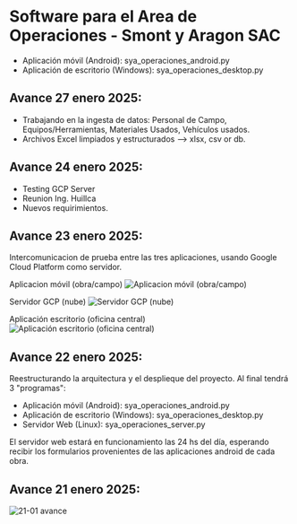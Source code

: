# Software para el Area de Operaciones - Smont y Aragon SAC

- Aplicación móvil (Android):           sya_operaciones_android.py
- Aplicación de escritorio (Windows):   sya_operaciones_desktop.py

## Avance 27 enero 2025:
- Trabajando en la ingesta de datos: Personal de Campo, Equipos/Herramientas, Materiales Usados, Vehículos usados.
- Archivos Excel limpiados y estructurados --> xlsx, csv or db.

## Avance 24 enero 2025:
- Testing GCP Server
- Reunion Ing. Huillca
- Nuevos requirimientos.

## Avance 23 enero 2025:
Intercomunicacion de prueba entre las tres aplicaciones, usando Google Cloud Platform como servidor.

Aplicacion móvil (obra/campo)
![Aplicacion móvil (obra/campo)](https://github.com/user-attachments/assets/b436706a-9f15-4dd9-9573-253b1563213a)

Servidor GCP (nube)
![Servidor GCP (nube)](https://github.com/user-attachments/assets/5c3b9d96-7e7b-406f-abd7-3dda5c6dec66)

Aplicación escritorio (oficina central)
![Aplicación escritorio (oficina central)](https://github.com/user-attachments/assets/2fe87503-0806-4e7d-ad2e-11cefba9eae8)


## Avance 22 enero 2025:
Reestructurando la arquitectura y el desplieque del proyecto. Al final tendrá 3 "programas":
- Aplicación móvil (Android):           sya_operaciones_android.py
- Aplicación de escritorio (Windows):   sya_operaciones_desktop.py
- Servidor Web (Linux):                 sya_operaciones_server.py

El servidor web estará en funcionamiento las 24 hs del día, esperando recibir los formularios provenientes de las aplicaciones android de cada obra.


## Avance 21 enero 2025:
![21-01 avance](https://github.com/user-attachments/assets/100a58bf-47ef-4c38-89eb-3a5f4e7acdfa)

